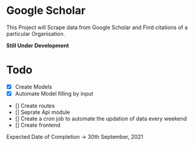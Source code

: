# Google Scholar

This Project will Scrape data from Google Scholar and Find citations of a particular Organisation.

**Still Under Development**

# Todo

- [x] Create Models
- [x] Automate Model filling by input
- [] Create routes
- [] Seprate Api module
- [] Create a cron job to automate the updation of data every weekend
- [] Create frontend

Expected Date of Completion -> 30th September, 2021

